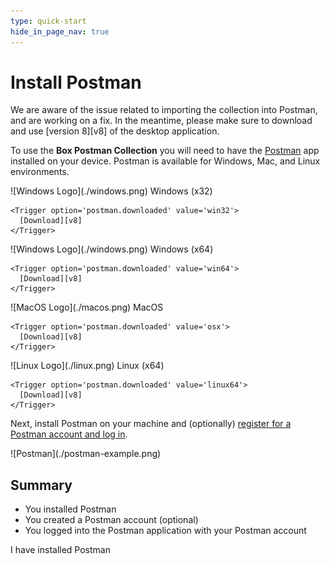 ```yaml
---
type: quick-start
hide_in_page_nav: true
---
```

# Install Postman

<Message type='danger'>
  We are aware of the issue related to importing the collection into Postman,
  and are working on a fix. In the meantime, please make sure to download
  and use [version 8][v8] of the desktop application. 
</Message>

To use the **Box Postman Collection** you will need to have the
[Postman][postman] app installed on your device.
Postman is available for Windows, Mac, and Linux environments.

<Grid columns='4'>
  <Download>
    ![Windows Logo](./windows.png) Windows (x32)

    <Trigger option='postman.downloaded' value='win32'>
      [Download][v8]
    </Trigger>
  </Download>

  <Download>
    ![Windows Logo](./windows.png) Windows (x64)

    <Trigger option='postman.downloaded' value='win64'>
      [Download][v8]
    </Trigger>
  </Download>

  <Download>
    ![MacOS Logo](./macos.png) MacOS

    <Trigger option='postman.downloaded' value='osx'>
      [Download][v8]
    </Trigger>
  </Download>

  <Download>
    ![Linux Logo](./linux.png) Linux (x64)

    <Trigger option='postman.downloaded' value='linux64'>
      [Download][v8]
    </Trigger>
  </Download>
</Grid>

Next, install Postman on your machine and (optionally)
[register for a Postman account and log in][register].

<ImageFrame border center>
  ![Postman](./postman-example.png)
</ImageFrame>

## Summary

* You installed Postman
* You created a Postman account (optional)
* You logged into the Postman application with your Postman account

<Observe option='postman.downloaded' value='win32,win64,osx,linux64'>
  <Next>
    I have installed Postman
  </Next>
</Observe>

[register]: https://identity.getpostman.com/signup
[postman]: https://getpostman.com
[v8]: https://learning.postman.com/docs/administration/upgrading/#downloading-postman-v8

